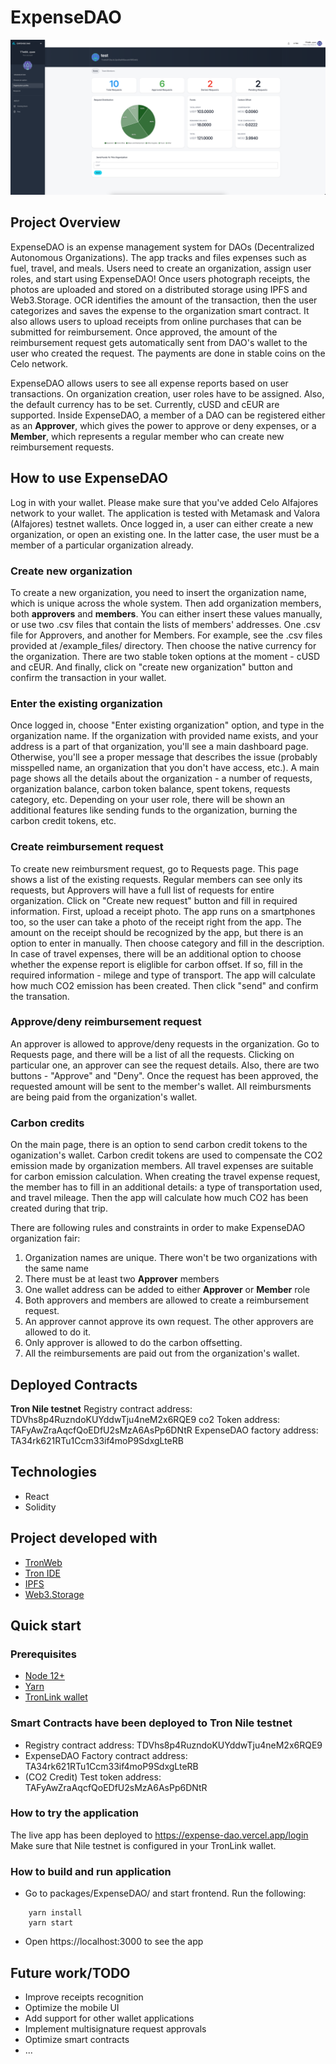 # ExpenseDAO

<img src="./screenshots/main.png"></img>

## Project Overview
ExpenseDAO is an expense management system for DAOs (Decentralized Autonomous Organizations). The app tracks and files expenses such as fuel, travel, and meals.
Users need to create an organization, assign user roles, and start using ExpenseDAO!
Once users photograph receipts, the photos are uploaded and stored on a distributed storage using IPFS and Web3.Storage.
OCR identifies the amount of the transaction, then the user categorizes and saves the expense to the organization smart contract.
It also allows users to upload receipts from online purchases that can be submitted for reimbursement.
Once approved, the amount of the reimbursement request gets automatically sent from DAO's wallet to the user who created the request.
The payments are done in stable coins on the Celo network.

ExpenseDAO allows users to see all expense reports based on user transactions.
On organization creation, user roles have to be assigned.
Also, the default currency has to be set. Currently, cUSD and cEUR are supported.
Inside ExpenseDAO, a member of a DAO can be registered either as an **Approver**, which gives the power to approve or deny expenses,
or a **Member**, which represents a regular member who can create new reimbursement requests.

## How to use ExpenseDAO

Log in with your wallet. Please make sure that you've added Celo Alfajores network to your wallet.
The application is tested with Metamask and Valora (Alfajores) testnet wallets.
Once logged in, a user can either create a new organization, or open an existing one.
In the latter case, the user must be a member of a particular organization already.

### Create new organization
To create a new organization, you need to insert the organization name, which is unique across the whole system.
Then add organization members, both **approvers** and **members**. You can either insert these values manually,
or use two .csv files that contain the lists of members' addresses. One .csv file for Approvers, and another for Members.
For example, see the .csv files provided at /example_files/ directory.
Then choose the native currency for the organization. There are two stable token options at the moment - cUSD and cEUR.
And finally, click on "create new organization" button and confirm the transaction in your wallet.

### Enter the existing organization
Once logged in, choose "Enter existing organization" option, and type in the organization name.
If the organization with provided name exists, and your address is a part of that organization, you'll see a main dashboard page.
Otherwise, you'll see a proper message that describes the issue (probably misspelled name, an organization that you don't have access, etc.).
A main page shows all the details about the organization - a number of requests, organization balance, carbon token balance, spent tokens, requests category, etc.
Depending on your user role, there will be shown an additional features like sending funds to the organization, burning the carbon credit tokens, etc.

### Create reimbursement request
To create new reimbursment request, go to Requests page. This page shows a list of the existing requests.
Regular members can see only its requests, but Approvers will have a full list of requests for entire organization.
Click on "Create new request" button and fill in required information.
First, upload a receipt photo. The app runs on a smartphones too, so the user can take a photo of the receipt right from the app.
The amount on the receipt should be recognized by the app, but there is an option to enter in manually.
Then choose category and fill in the description.
In case of travel expenses, there will be an additional option to choose whether the expense report is eliglible for carbon offset.
If so, fill in the required information - milege and type of transport. The app will calculate how much CO2 emission has been created.
Then click "send" and confirm the transation.

### Approve/deny reimbursement request
An approver is allowed to approve/deny requests in the organization. Go to Requests page, and there will be a list of all the requests. Clicking on particular one, an approver can see the request details. Also, there are two buttons - "Approve" and "Deny".
Once the request has been approved, the requested amount will be sent to the member's wallet. All reimbursments are being paid from the organization's wallet.

### Carbon credits
On the main page, there is an option to send carbon credit tokens to the oganization's wallet.
Carbon credit tokens are used to compensate the CO2 emission made by organization members.
All travel expenses are suitable for carbon emission calculation.
When creating the travel expense request, the member has to fill in an additional details:
a type of transportation used, and travel mileage.
Then the app will calculate how much CO2 has been created during that trip.

There are following rules and constraints in order to make ExpenseDAO organization fair:
1. Organization names are unique. There won't be two organizations with the same name
2. There must be at least two **Approver** members
3. One wallet address can be added to either **Approver** or **Member** role
4. Both approvers and members are allowed to create a reimbursement request.
5. An approver cannot approve its own request. The other approvers are allowed to do it.
6. Only approver is allowed to do the carbon offsetting.
7. All the reimbursements are paid out from the organization's wallet.



## Deployed Contracts
**Tron Nile testnet**
Registry contract address: TDVhs8p4RuzndoKUYddwTju4neM2x6RQE9
co2 Token address: TAFyAwZraAqcfQoEDfU2sMzA6AsPp6DNtR
ExpenseDAO factory address: TA34rk621RTu1Ccm33if4moP9SdxgLteRB


## Technologies
* React
* Solidity

## Project developed with
* [TronWeb](https://developers.tron.network/docs/introduction)
* [Tron IDE](http://www.tronide.io/)
* [IPFS](https://ipfs.io/)
* [Web3.Storage](https://web3.storage/)

## Quick start

### Prerequisites
* [Node 12+](https://nodejs.org/en/download/)
* [Yarn](https://classic.yarnpkg.com/en/docs/install/)
* [TronLink wallet](https://www.tronlink.org/)

### Smart Contracts have been deployed to Tron Nile testnet
* Registry contract address: TDVhs8p4RuzndoKUYddwTju4neM2x6RQE9
* ExpenseDAO Factory contract address: TA34rk621RTu1Ccm33if4moP9SdxgLteRB
* (CO2 Credit) Test token address: TAFyAwZraAqcfQoEDfU2sMzA6AsPp6DNtR

### How to try the application
The live app has been deployed to https://expense-dao.vercel.app/login
Make sure that Nile testnet is configured in your TronLink wallet.

### How to build and run application
- Go to packages/ExpenseDAO/ and start frontend. Run the following:
```
    yarn install
    yarn start
```
- Open https://localhost:3000 to see the app

## Future work/TODO
* Improve receipts recognition
* Optimize the mobile UI
* Add support for other wallet applications
* Implement multisignature request approvals
* Optimize smart contracts
* ...



